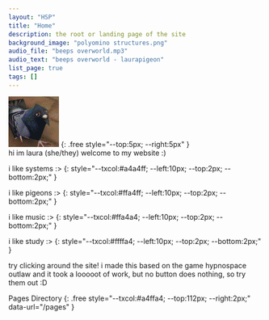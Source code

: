 ```yaml
---
layout: "HSP"
title: "Home"
description: the root or landing page of the site
background_image: "polyomino structures.png"
audio_file: "beeps overworld.mp3"
audio_text: "beeps overworld - laurapigeon"
list_page: true
tags: []
---
```


<img src="/user_resources/images/poly pigeon.png">
{: .free style="--top:5px; --right:5px" }

<div class="free" markdown="1" style="--top:10px; --left:20px; --width:260px">
hi im laura (she/they) welcome to my website :)

i like systems :>
{: style="--txcol:#a4a4ff; --left:10px; --top:2px; --bottom:2px;" }

i like pigeons :>
{: style="--txcol:#ffa4ff; --left:10px; --top:2px; --bottom:2px;" }

i like music :>
{: style="--txcol:#ffa4a4; --left:10px; --top:2px; --bottom:2px;" }

i like study :>
{: style="--txcol:#ffffa4; --left:10px; --top:2px; --bottom:2px;" }

try clicking around the site! i made this based on the game hypnospace outlaw and it took a looooot of work, but no button does nothing, so try them out :D
</div>

Pages Directory
{: .free style="--txcol:#a4ffa4; --top:112px; --right:2px;" data-url="/pages" }
